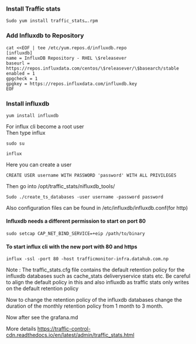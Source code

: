 ### Install Traffic stats

```
Sudo yum install traffic_stats….rpm

```


### Add Influxdb to Repository

```
cat <<EOF | tee /etc/yum.repos.d/influxdb.repo
[influxdb]
name = InfluxDB Repository - RHEL \$releasever
baseurl = https://repos.influxdata.com/centos/\$releasever/\$basearch/stable
enabled = 1
gpgcheck = 1
gpgkey = https://repos.influxdata.com/influxdb.key
EOF
```

### Install influxdb

```
yum install influxdb

```

For influx cli become a root user  
Then type influx

```
sudo su

influx

```


Here you can create a user 
```
CREATE USER username WITH PASSWORD 'password' WITH ALL PRIVILEGES
```


Then go into /opt/traffic_stats/nifluxdb_tools/

```
Sudo ./create_ts_databases -user username -password password
```

Also configuration files can be found in /etc/influxdb/influxdb.conf(for http)

#### Influxdb needs a different permission to start on port 80 

```
sudo setcap CAP_NET_BIND_SERVICE=+eip /path/to/binary
```

#### To start influx cli with the new port with 80 and https
```
influx -ssl -port 80 -host trafficmonitor-infra.datahub.com.np
```

Note : 
The traffic_stats.cfg file contains the default retention policy for the influxdb databases such as cache_stats deliveryservice stats etc. Be careful to align the default policy in this and also influxdb as traffic stats only writes on the default retention policy


Now to change the retention policy of the influxdb databases change the duration of the monthly retention policy from 1 month to 3 month.




Now after see the grafana.md

More details https://traffic-control-cdn.readthedocs.io/en/latest/admin/traffic_stats.html



